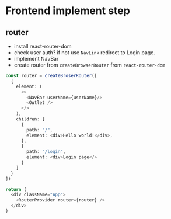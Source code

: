 # Frontend implement step
## router
- install react-router-dom
- check user auth? if not use `NavLink` redirect to Login page.
- implement NavBar 
- create router from `createBrowserRouter` from `react-router-dom` 
```typescript
const router = createBroserRouter([
  {
    element: (
      <>
        <NavBar userName={userName}/>
        <Outlet />
      </>
    ),
    children: [
      {
        path: "/",
        element: <div>Hello world!</div>,
      },
      {
        path: "/login",
        element: <div>Login page</>
      }
    ]
  }
])

return (
  <div className="App">
    <RouterProvider router={router} />
  </div>
)
```


